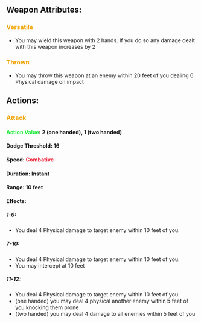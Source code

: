 ## Weapon Attributes:
### <span style="font-weight:bold;color:rgb(240, 164, 0)">Versatile</span>
- You may wield this weapon with 2 hands. If you do so any damage dealt with this weapon increases by 2
### <span style="font-weight:bold;color:rgb(240, 164, 0)">Thrown</span>
- You may throw this weapon at an enemy within 20 feet of you dealing 6 Physical damage on impact
## Actions:
### <span style="font-weight:bold;color:rgb(240, 164, 0)">Attack</span>
#### <span style="font-weight:bold;color:rgb(33, 235, 60)">Action Value</span>: 2 (one handed), 1 (two handed)
#### Dodge Threshold: 16
#### Speed: <span style="font-weight:bold; color:rgb(235, 33, 53)">Combative</span>
#### Duration: Instant
#### Range: 10 feet
#### Effects:
##### 1-6:
- You deal 4 Physical damage to target enemy within 10 feet of you.
##### 7-10:
- You deal 4 Physical damage to target enemy within 10 feet of you.
- You may intercept at 10 feet
##### 11-12:
- You deal 4 Physical damage to target enemy within 10 feet of you.
- (one handed) you may deal 4 physical another enemy within **5** feet of you knocking them prone
- (two handed) you may deal 4 damage to all enemies within 5 feet of you 